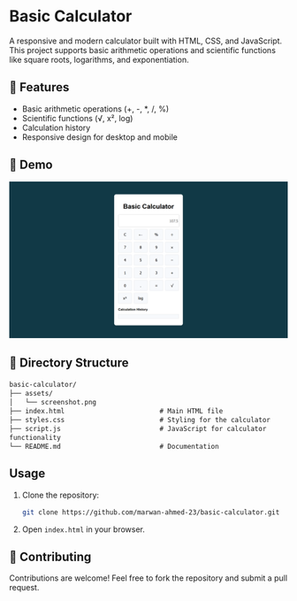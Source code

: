 # Basic Calculator

A responsive and modern calculator built with HTML, CSS, and JavaScript. This project supports basic arithmetic operations and scientific functions like square roots, logarithms, and exponentiation.


## 🚀 Features
- Basic arithmetic operations (+, -, *, /, %)
- Scientific functions (√, x², log)
- Calculation history
- Responsive design for desktop and mobile

## 📸 Demo

![Basic calculator Demo](assets/screenshot.png "Demo of Basic calculator App")

## 📂 Directory Structure
```plaintext
basic-calculator/
├── assets/
│   └── screenshot.png
├── index.html                        # Main HTML file
├── styles.css                        # Styling for the calculator
├── script.js                         # JavaScript for calculator functionality
└── README.md                         # Documentation
```

## Usage
1. Clone the repository:

    ```bash
    git clone https://github.com/marwan-ahmed-23/basic-calculator.git
    ```

2. Open `index.html` in your browser.

## 🤝 Contributing

Contributions are welcome! Feel free to fork the repository and submit a pull request.
